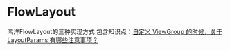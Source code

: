 # FlowLayout
鸿洋FlowLayout的三种实现方式
包含知识点：[自定义 ViewGroup 的时候，关于 LayoutParams 有哪些注意事项？](https://mp.weixin.qq.com/s/FMx-jsB6Fv8MR2-qRJ6p5A)
